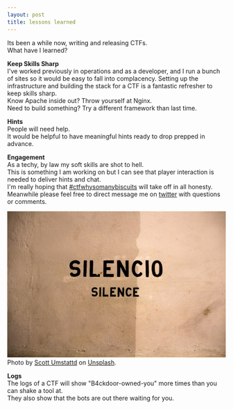 ```yaml
---
layout: post
title: lessons learned
---
```

Its been a while now, writing and releasing CTFs.  
What have I learned?

**Keep Skills Sharp**  
I've worked previously in operations and as a developer, and I run a bunch of sites so it would be easy to fall into complacency. Setting up the infrastructure and building the stack for a CTF is a fantastic refresher to keep skills sharp.   
Know Apache inside out? Throw yourself at Nginx.  
Need to build something? Try a different framework than last time.  

**Hints**  
People will need help.  
It would be helpful to have meaningful hints ready to drop prepped in advance.  

**Engagement**  
As a techy, by law my soft skills are shot to hell.  
This is something I am working on but I can see that player interaction is needed to deliver hints and chat.  
I'm really hoping that [#ctfwhysomanybiscuits](https://twitter.com/hashtag/ctfwhysomanybiscuits) will take off in all honesty.  
Meanwhile please feel free to direct message me on [twitter](https://twitter.com/lj_actual) with questions or comments.

![Silence](/images/scott-umstattd-iSTs6Lcu-Ek-unsplash.jpg)  
Photo by [Scott Umstattd](https://unsplash.com/@scott_umstattd) on [Unsplash](https://unsplash.com).  

**Logs**  
The logs of a CTF will show "B4ckdoor-owned-you" more times than you can shake a tool at.  
They also show that the bots are out there waiting for you.
